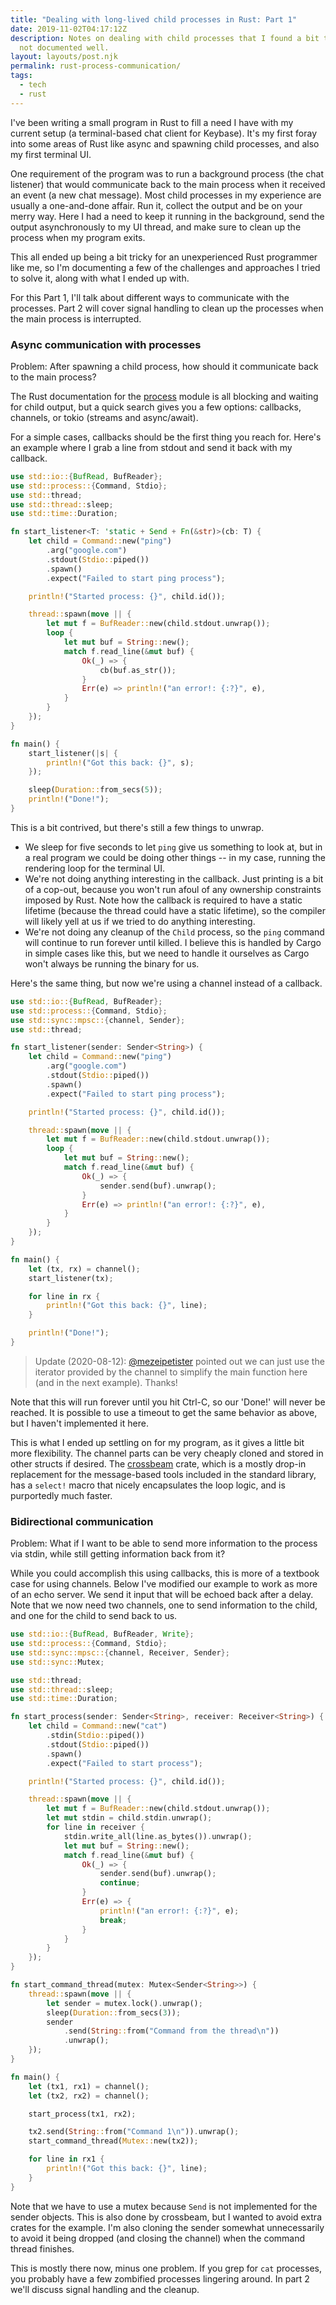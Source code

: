```yaml
---
title: "Dealing with long-lived child processes in Rust: Part 1"
date: 2019-11-02T04:17:12Z
description: Notes on dealing with child processes that I found a bit tricky or
  not documented well.
layout: layouts/post.njk
permalink: rust-process-communication/
tags:
  - tech
  - rust
---
```


I've been writing a small program in Rust to fill a need I have with my current
setup (a terminal-based chat client for Keybase). It's my first foray into some
areas of Rust like async and spawning child processes, and also my first
terminal UI.

One requirement of the program was to run a background process (the chat
listener) that would communicate back to the main process when it received an
event (a new chat message). Most child processes in my experience are usually a
one-and-done affair. Run it, collect the output and be on your merry way. Here I
had a need to keep it running in the background, send the output asynchronously
to my UI thread, and make sure to clean up the process when my program exits.

This all ended up being a bit tricky for an unexperienced Rust programmer like
me, so I'm documenting a few of the challenges and approaches I tried to solve
it, along with what I ended up with.

For this Part 1, I'll talk about different ways to communicate with the
processes. Part 2 will cover signal handling to clean up the processes when the
main process is interrupted.

### Async communication with processes

Problem: After spawning a child process, how should it communicate back to the
main process?

The Rust documentation for the
[process](https://doc.rust-lang.org/std/process/index.html) module is all
blocking and waiting for child output, but a quick search gives you a few
options: callbacks, channels, or tokio (streams and async/await).

For a simple cases, callbacks should be the first thing you reach for.  Here's
an example where I grab a line from stdout and send it back with my callback.

```rust
use std::io::{BufRead, BufReader};
use std::process::{Command, Stdio};
use std::thread;
use std::thread::sleep;
use std::time::Duration;

fn start_listener<T: 'static + Send + Fn(&str)>(cb: T) {
    let child = Command::new("ping")
        .arg("google.com")
        .stdout(Stdio::piped())
        .spawn()
        .expect("Failed to start ping process");

    println!("Started process: {}", child.id());

    thread::spawn(move || {
        let mut f = BufReader::new(child.stdout.unwrap());
        loop {
            let mut buf = String::new();
            match f.read_line(&mut buf) {
                Ok(_) => {
                    cb(buf.as_str());
                }
                Err(e) => println!("an error!: {:?}", e),
            }
        }
    });
}

fn main() {
    start_listener(|s| {
        println!("Got this back: {}", s);
    });

    sleep(Duration::from_secs(5));
    println!("Done!");
}
```

This is a bit contrived, but there's still a few things to unwrap.
  * We sleep for five seconds to let `ping` give us something to look at, but in
      a real program we could be doing other things -- in my case, running the
      rendering loop for the terminal UI.
  * We're not doing anything interesting in the callback. Just printing is a bit
      of a cop-out, because you won't run afoul of any ownership constraints
      imposed by Rust. Note how the callback is required to have a static
      lifetime (because the thread could have a static lifetime), so the
      compiler will likely yell at us if we tried to do anything interesting.
  * We're not doing any cleanup of the `Child` process, so the `ping` command
      will continue to run forever until killed. I believe this is handled by
      Cargo in simple cases like this, but we need to handle it ourselves as
      Cargo won't always be running the binary for us.

Here's the same thing, but now we're using a channel instead of a callback.

```rust
use std::io::{BufRead, BufReader};
use std::process::{Command, Stdio};
use std::sync::mpsc::{channel, Sender};
use std::thread;

fn start_listener(sender: Sender<String>) {
    let child = Command::new("ping")
        .arg("google.com")
        .stdout(Stdio::piped())
        .spawn()
        .expect("Failed to start ping process");

    println!("Started process: {}", child.id());

    thread::spawn(move || {
        let mut f = BufReader::new(child.stdout.unwrap());
        loop {
            let mut buf = String::new();
            match f.read_line(&mut buf) {
                Ok(_) => {
                    sender.send(buf).unwrap();
                }
                Err(e) => println!("an error!: {:?}", e),
            }
        }
    });
}

fn main() {
    let (tx, rx) = channel();
    start_listener(tx);

    for line in rx {
        println!("Got this back: {}", line);
    }

    println!("Done!");
}
```

> Update (2020-08-12): [@mezeipetister](https://twitter.com/mezeipetister)
> pointed out we can just use the iterator provided by the channel to simplify
> the main function here (and in the next example). Thanks!

Note that this will run forever until you hit Ctrl-C, so our 'Done!' will never
be reached. It is possible to use a timeout to get the same behavior as above,
but I haven't implemented it here.

This is what I ended up settling on for my program, as it gives a little bit
more flexibility. The channel parts can be very cheaply cloned and stored in
other structs if desired. The [crossbeam](https://crates.io/crates/crossbeam)
crate, which is a mostly drop-in replacement for the message-based tools
included in the standard library, has a `select!` macro that nicely encapsulates
the loop logic, and is purportedly much faster.

### Bidirectional communication

Problem: What if I want to be able to send more information to the process via
stdin, while still getting information back from it?

While you could accomplish this using callbacks, this is more of a textbook case
for using channels. Below I've modified our example to work as more of an echo
server. We send it input that will be echoed back after a delay. Note that we
now need two channels, one to send information to the child, and one for the
child to send back to us.

```rust
use std::io::{BufRead, BufReader, Write};
use std::process::{Command, Stdio};
use std::sync::mpsc::{channel, Receiver, Sender};
use std::sync::Mutex;

use std::thread;
use std::thread::sleep;
use std::time::Duration;

fn start_process(sender: Sender<String>, receiver: Receiver<String>) {
    let child = Command::new("cat")
        .stdin(Stdio::piped())
        .stdout(Stdio::piped())
        .spawn()
        .expect("Failed to start process");

    println!("Started process: {}", child.id());

    thread::spawn(move || {
        let mut f = BufReader::new(child.stdout.unwrap());
        let mut stdin = child.stdin.unwrap();
        for line in receiver {
            stdin.write_all(line.as_bytes()).unwrap();
            let mut buf = String::new();
            match f.read_line(&mut buf) {
                Ok(_) => {
                    sender.send(buf).unwrap();
                    continue;
                }
                Err(e) => {
                    println!("an error!: {:?}", e);
                    break;
                }
            }
        }
    });
}

fn start_command_thread(mutex: Mutex<Sender<String>>) {
    thread::spawn(move || {
        let sender = mutex.lock().unwrap();
        sleep(Duration::from_secs(3));
        sender
            .send(String::from("Command from the thread\n"))
            .unwrap();
    });
}

fn main() {
    let (tx1, rx1) = channel();
    let (tx2, rx2) = channel();

    start_process(tx1, rx2);

    tx2.send(String::from("Command 1\n")).unwrap();
    start_command_thread(Mutex::new(tx2));

    for line in rx1 {
        println!("Got this back: {}", line);
    }
}
```

Note that we have to use a mutex because `Send` is not implemented for the
sender objects. This is also done by crossbeam, but I wanted to avoid extra
crates for the example. I'm also cloning the sender somewhat unnecessarily to
avoid it being dropped (and closing the channel) when the command thread
finishes.

This is mostly there now, minus one problem. If you grep for `cat` processes,
you probably have a few zombified processes lingering around. In part 2 we'll
discuss signal handling and the cleanup.
